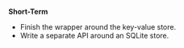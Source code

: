 **Short-Term**

- Finish the wrapper around the key-value store.
- Write a separate API around an SQLite store.



